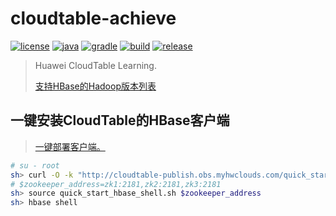 # cloudtable-achieve

[![license](https://img.shields.io/badge/license-MIT-green.svg?style=flat&logo=github)](https://www.mit-license.org)
[![java](https://img.shields.io/badge/java-1.8-brightgreen.svg?style=flat&logo=java)](https://www.oracle.com/java/technologies/javase-downloads.html)
[![gradle](https://img.shields.io/badge/gradle-6.3-brightgreen.svg?style=flat&logo=gradle)](https://docs.gradle.org/6.3/userguide/installation.html)
[![build](https://github.com/aaric/cloudtable-achieve/workflows/build/badge.svg)](https://github.com/aaric/cloudtable-achieve/actions)
[![release](https://img.shields.io/badge/release-0.1.0-blue.svg)](https://github.com/aaric/cloudtable-achieve/releases)

> Huawei CloudTable Learning.  
>  
> [支持HBase的Hadoop版本列表](http://hbase.apache.org/book.html#hadoop)

## 一键安装CloudTable的HBase客户端

> [一键部署客户端。](https://support.huaweicloud.com/usermanual-cloudtable/cloudtable_01_0097.html)

```bash
# su - root
sh> curl -O -k "http://cloudtable-publish.obs.myhwclouds.com/quick_start_hbase_shell.sh"
# $zookeeper_address=zk1:2181,zk2:2181,zk3:2181
sh> source quick_start_hbase_shell.sh $zookeeper_address
sh> hbase shell
```
